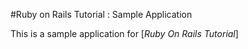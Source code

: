 #Ruby on Rails Tutorial : Sample Application

This is a sample application for [*Ruby On Rails Tutorial*]
